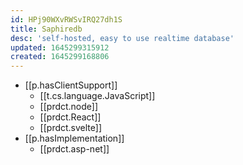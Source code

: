 ```yaml
---
id: HPj90WXvRWSvIRQ27dh1S
title: Saphiredb
desc: 'self-hosted, easy to use realtime database'
updated: 1645299315912
created: 1645299168806
---
```



- [[p.hasClientSupport]]
  - [[t.cs.language.JavaScript]] 
  - [[prdct.node]]
  - [[prdct.React]]
  - [[prdct.svelte]]
- [[p.hasImplementation]]
  - [[prdct.asp-net]]
